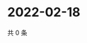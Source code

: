 # 2022-02-18

共 0 条

<!-- BEGIN WEIBO -->
<!-- 最后更新时间 Fri Feb 18 2022 03:07:46 GMT+0800 (China Standard Time) -->

<!-- END WEIBO -->
